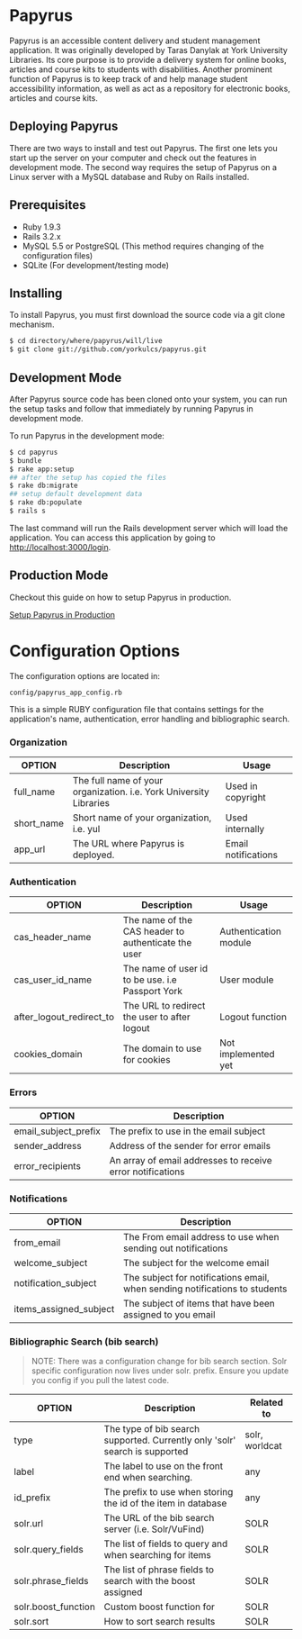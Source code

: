Papyrus
========================================================================

Papyrus is an accessible content delivery and student management application. It was originally developed by Taras Danylak at York University Libraries. Its core purpose is to provide a delivery system for online books, articles and course kits to students with disabilities. Another prominent function of Papyrus is to keep track of and help manage student accessibility information, as well as act as a repository for electronic books, articles and course kits.

Deploying Papyrus
------------------

There are two ways to install and test out Papyrus. The first one lets you start up the server on your computer and check out the features in development mode. The second way requires the setup of Papyrus on a Linux server with a MySQL database and Ruby on Rails installed.

Prerequisites
-------------

- Ruby 1.9.3
- Rails 3.2.x
- MySQL 5.5 or PostgreSQL (This method requires changing of the configuration files)
- SQLite (For development/testing mode)

Installing
----------

To install Papyrus, you must first download the source code via a git clone mechanism.

```sh
$ cd directory/where/papyrus/will/live
$ git clone git://github.com/yorkulcs/papyrus.git
```

Development Mode
----------------

After Papyrus source code has been cloned onto your system, you can run the setup tasks and follow that immediately by running Papyrus in development mode.

To run Papyrus in the development mode:

```sh
$ cd papyrus
$ bundle
$ rake app:setup
## after the setup has copied the files
$ rake db:migrate
## setup default development data
$ rake db:populate
$ rails s
```

The last command will run the Rails development server which will load the application.
You can access this application by going to [http://localhost:3000/login](http://localhost:3000/login).


Production Mode
---------------

Checkout this guide on how to setup Papyrus in production.

[Setup Papyrus in Production](https://github.com/yorkulcs/papyrus/wiki/Setup-Papyrus-in-Production)

Configuration Options
=====================


The configuration options are located in:

```
config/papyrus_app_config.rb
```
This is a simple RUBY configuration file that contains settings for the application's name, authentication, error handling and bibliographic search.

### Organization

| OPTION      | Description                                                        | Usage               |
|-------------|--------------------------------------------------------------------|---------------------|
| full_name   | The full name of your organization. i.e. York University Libraries | Used in copyright   |
| short_name  | Short name of your organization, i.e. yul                          | Used internally     |
| app_url     | The URL where Papyrus is deployed.                                 | Email notifications |

### Authentication

| OPTION                      | Description                                         | Usage                 |
|-----------------------------|-----------------------------------------------------|-----------------------|
| cas\_header\_name           | The name of the CAS header to authenticate the user | Authentication module |
| cas\_user\_id\_name       | The name of user id to be use. i.e Passport York    | User module           |
| after\_logout\_redirect\_to | The URL to redirect the user to after logout        | Logout function       |
| cookies_domain              | The domain to use for cookies                       | Not implemented yet   |


### Errors

| OPTION                 | Description                                                |
|------------------------|------------------------------------------------------------|
| email\_subject\_prefix | The prefix to use in the email subject                     |
| sender_address         | Address of the sender for error emails                     |
| error_recipients       | An array of email addresses to receive error notifications |

### Notifications

| OPTION                   | Description                                                                 |
|--------------------------|-----------------------------------------------------------------------------|
| from_email               | The From email address to use when sending out notifications                |
| welcome_subject          | The subject for the welcome email                                           |
| notification_subject     | The subject for notifications email, when sending notifications to students |
| items\_assigned\_subject | The subject of items that have been assigned to you email                   |


### Bibliographic Search (bib search)

>  NOTE:  There was a configuration change for bib search section. Solr specific configuration now lives under solr. prefix. Ensure you update you config if you pull the latest code.

| OPTION              | Description                                                                 | Related to     |
|---------------------|-----------------------------------------------------------------------------|----------------|
| type                | The type of bib search supported. Currently only 'solr' search is supported | solr, worldcat |
| label               | The label to use on the front end when searching.                           | any  |
| id_prefix           | The prefix to use when storing the id of the item in database               | any  |
| solr.url            | The URL of the bib search server (i.e. Solr/VuFind)                         | SOLR |
| solr.query_fields   | The list of fields to query and when searching for items                    | SOLR |
| solr.phrase_fields  | The list of phrase fields to search with the boost assigned                 | SOLR |
| solr.boost_function | Custom boost function for                                                   | SOLR |
| solr.sort           | How to sort search results                                                  | SOLR |
